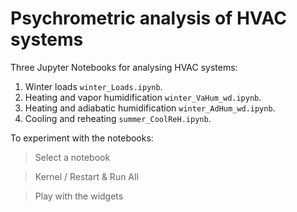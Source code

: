 # Psychrometric analysis of HVAC systems

Three Jupyter Notebooks for analysing HVAC systems:
1. Winter loads `winter_Loads.ipynb`.
2. Heating and vapor humidification `winter_VaHum_wd.ipynb`.
3. Heating and adiabatic humidification `winter_AdHum_wd.ipynb`.
4. Cooling and reheating `summer_CoolReH.ipynb`.

To experiment with the notebooks:
> Select a notebook

> Kernel / Restart & Run All

> Play with the widgets

